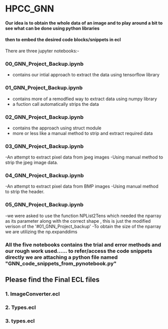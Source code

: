 # HPCC_GNN

#### Our idea is to obtain the whole data of an image and to play around a bit to see what can be done using python libraries 
#### then to embed the desired code blocks/snippets in ecl

There are three jupyter notebooks:-

### 00_GNN_Project_Backup.ipynb
- contains our intial approach to extract the data using tensorflow library

### 01_GNN_Project_Backup.ipynb
- contains more of a remodfied way to extract data using numpy library
- a fuction call automatically strips the data

### 02_GNN_Project_Backup.ipynb
- contains the approach using struct module
- more or less like a manual method to strip and extract required data

### 03_GNN_Project_Backup.ipynb
-An attempt to extract pixel data from jpeg images
-Using manual method to strip the jpeg image data.

### 04_GNN_Project_Backup.ipynb
-An attempt to extract pixel data from BMP images
-Using manual method to strip the header.

### 05_GNN_Project_Backup.ipynb

-we were asked to use the function NPList2Tens which needed the nparray as its parameter along with the correct shape , this is just the modified verison of the '#01_GNN_Project_backup'
-To obtain the size of the nparray we are utilizing the np.expanddims

### All the five notebooks contains the trial and error methods and our rough work used...... to refer/access the code snippets directly we are attaching a python file named "GNN_code_snippets_from_pynotebook.py"


## Please find the Final ECL files
### 1. ImageConverter.ecl
### 2. Types.ecl
### 3. types.ecl
